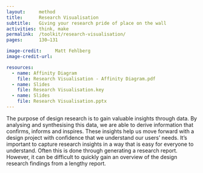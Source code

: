 ```yaml
---
layout:     method
title:      Research Visualisation
subtitle:   Giving your research pride of place on the wall
activities: think, make
permalink:  /toolkit/research-visualisation/
pages:      130–131

image-credit:     Matt Fehlberg
image-credit-url: 

resources:
  - name: Affinity Diagram
    file: Research Visualisation - Affinity Diagram.pdf
  - name: Slides
    file: Research Visualisation.key
  - name: Slides
    file: Research Visualisation.pptx
---
```


The purpose of design research is to gain valuable insights through data. By analysing and synthesising this data, we are able to derive information that confirms, informs and inspires. These insights help us move forward with a design project with confidence that we understand our users’ needs. It’s important to capture research insights in a way that is easy for everyone to understand. Often this is done through generating a research report. However, it can be difficult to quickly gain an overview of the design research findings from a lengthy report.